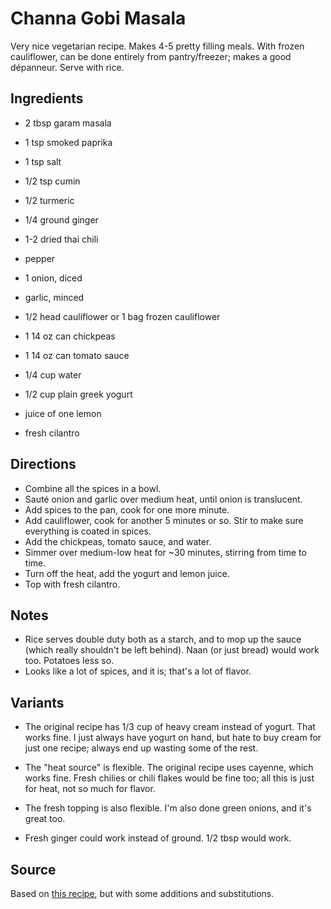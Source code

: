 # Channa Gobi Masala

Very nice vegetarian recipe.
Makes 4-5 pretty filling meals.
With frozen cauliflower, can be done entirely from pantry/freezer;
makes a good dépanneur.
Serve with rice.

## Ingredients

* 2 tbsp garam masala
* 1 tsp smoked paprika
* 1 tsp salt
* 1/2 tsp cumin
* 1/2 turmeric
* 1/4 ground ginger
* 1-2 dried thai chili
* pepper

* 1 onion, diced
* garlic, minced
* 1/2 head cauliflower or 1 bag frozen cauliflower
* 1 14 oz can chickpeas
* 1 14 oz can tomato sauce
* 1/4 cup water

* 1/2 cup plain greek yogurt
* juice of one lemon
* fresh cilantro

## Directions

* Combine all the spices in a bowl.
* Sauté onion and garlic over medium heat, until onion is translucent.
* Add spices to the pan, cook for one more minute.
* Add cauliflower, cook for another 5 minutes or so. Stir to make sure
  everything is coated in spices.
* Add the chickpeas, tomato sauce, and water.
* Simmer over medium-low heat for ~30 minutes, stirring from time to time.
* Turn off the heat, add the yogurt and lemon juice.
* Top with fresh cilantro.

## Notes

* Rice serves double duty both as a starch, and to mop up the sauce
  (which really shouldn't be left behind). Naan (or just bread) would
  work too. Potatoes less so.
* Looks like a lot of spices, and it is; that's a lot of flavor.

## Variants

* The original recipe has 1/3 cup of heavy cream instead of yogurt.
  That works fine. I just always have yogurt on hand, but hate to buy
  cream for just one recipe; always end up wasting some of the rest.

* The "heat source" is flexible. The original recipe uses cayenne, which
  works fine. Fresh chilies or chili flakes would be fine too; all this
  is just for heat, not so much for flavor.

* The fresh topping is also flexible. I'm also done green onions, and
  it's great too.

* Fresh ginger could work instead of ground. 1/2 tbsp would work.

## Source

Based on [this recipe](https://www.budgetbytes.com/easy-cauliflower-and-chickpea-masala/),
but with some additions and substitutions.
